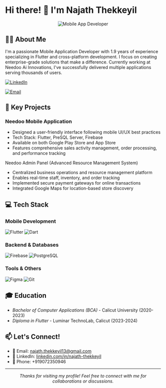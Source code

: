# Hi there! 👋 I'm Najath Thekkeyil

<div align="center">
  <img src="https://media.licdn.com/dms/image/v2/D5616AQHo8PQBc-dK_w/profile-displaybackgroundimage-shrink_350_1400/profile-displaybackgroundimage-shrink_350_1400/0/1712060358263?e=1750896000&v=beta&t=ouFsquAkzVKlpsEI2Dj1PXJlYFKJ_o4miJR4Dj8D2Bw" alt="Mobile App Developer" />
</div>

## 👨‍💻 About Me

I'm a passionate Mobile Application Developer with 1.9 years of experience specializing in Flutter and cross-platform development. I focus on creating enterprise-grade solutions that make a difference. Currently working at Needoo Ai Innovations, I've successfully delivered multiple applications serving thousands of users.

[![LinkedIn](https://img.shields.io/badge/LinkedIn-Connect-blue.svg?style=for-the-badge&logo=linkedin)](https://www.linkedin.com/in/najath-thekkeyil)

[![Email](https://img.shields.io/badge/Email-Contact-red.svg?style=for-the-badge&logo=gmail)](mailto:najath.thekkeyil13@gmail.com)

## 🚀 Key Projects

### Needoo Mobile Application
- Designed a user-friendly interface following mobile UI/UX best practices
- Tech Stack: Flutter, PreSQL Server, Firebase
- Available on both Google Play Store and App Store
- Features comprehensive sales activity management, order processing, and performance tracking

Needoo Admin Panel (Advanced Resource Management System)
- Centralized business operations and resource management platform
- Enables real-time staff, inventory, and order tracking
- Implemented secure payment gateways for online transactions
- Integrated Google Maps for location-based store discovery



## 💻 Tech Stack

### Mobile Development
![Flutter](https://img.shields.io/badge/Flutter-02569B?style=for-the-badge&logo=flutter)
![Dart](https://img.shields.io/badge/Dart-0175C2?style=for-the-badge&logo=dart)

### Backend & Databases
![Firebase](https://img.shields.io/badge/Firebase-FFCA28?style=for-the-badge&logo=firebase)
![PostgreSQL](https://img.shields.io/badge/PostgreSQL-4169E1?style=for-the-badge&logo=postgresql&logoColor=white)





### Tools & Others
![Figma](https://img.shields.io/badge/Figma-F24E1E?style=for-the-badge&logo=figma)
![Git](https://img.shields.io/badge/Git-F05032?style=for-the-badge&logo=git)




## 🎓 Education

- *Bachelor of Computer Applications (BCA)* - Calicut University (2020-2023)
- *Diploma in Flutter* - Luminar TechnoLab, Calicut (2023-2024)

## 📫 Let's Connect!

- 📧 Email: najath.thekkeyil13@gmail.com
- 💼 LinkedIn: [linkedin.com/in/najath-thekkeyil](https://www.linkedin.com/in/najath-thekkeyil)
- 📱 Phone: +919072350946

---

<div align="center">
  <i>Thanks for visiting my profile! Feel free to connect with me for collaborations or discussions.</i>
</div>

